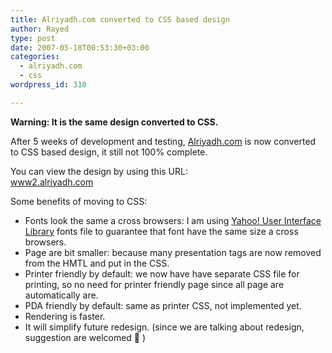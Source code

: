 ```yaml
---
title: Alriyadh.com converted to CSS based design
author: Rayed
type: post
date: 2007-05-18T00:53:30+03:00
categories:
  - alriyadh.com
  - css
wordpress_id: 310

---
```

<p><strong>Warning: It is the same design converted to CSS.</strong></p>
<p>After 5 weeks of development and testing, <a href="http://www.alriyadh.com/">Alriyadh.com</a> is now converted to CSS based design, it still not 100% complete.</p>
<p>You can view the design by using this URL:<br />
<a href="http://www2.alriyadh.com/">www2.alriyadh.com</a></p>
<p>Some benefits of moving to CSS:</p>
<ul>
<li>Fonts look the same a cross browsers: I am using <a href="http://developer.yahoo.com/yui/">Yahoo! User Interface Library</a> fonts file to guarantee that font have the same size a cross browsers.</li>
<li>Page are bit smaller: because many presentation tags are now removed from the HMTL and put in the CSS.</li>
<li>Printer friendly by default: we now have have separate CSS file for printing, so no need for printer friendly page since all page are automatically are.</li>
<li>PDA friendly by default: same as printer CSS, not implemented yet.</li>
<li>Rendering is faster.</li>
<li>It will simplify future redesign. (since we are talking about redesign, suggestion are welcomed 🙂 )</li>
</ul>
